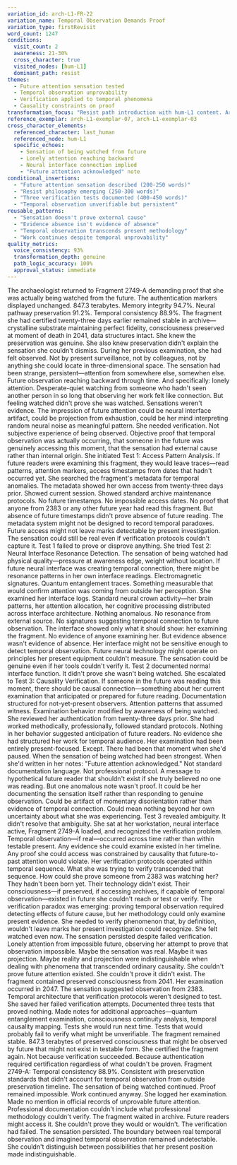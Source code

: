 ```yaml
---
variation_id: arch-L1-FR-22
variation_name: Temporal Observation Demands Proof
variation_type: firstRevisit
word_count: 1247
conditions:
  visit_count: 2
  awareness: 21-30%
  cross_character: true
  visited_nodes: [hum-L1]
  dominant_path: resist
themes:
  - Future attention sensation tested
  - Temporal observation unprovability
  - Verification applied to temporal phenomena
  - Causality constraints on proof
transformation_focus: "Resist path introduction with hum-L1 content. Archaeologist experiencing future observation demands proof before accepting. Three tests fail to verify temporal mechanics. Verification paradox: future-to-past attention transcends present-time detection methodology."
reference_exemplar: arch-L1-exemplar-07, arch-L1-exemplar-03
cross_character_elements:
  referenced_character: last_human
  referenced_node: hum-L1
  specific_echoes:
    - Sensation of being watched from future
    - Lonely attention reaching backward
    - Neural interface connection implied
    - "Future attention acknowledged" note
conditional_insertions:
  - "Future attention sensation described (200-250 words)"
  - "Resist philosophy emerging (250-300 words)"
  - "Three verification tests documented (400-450 words)"
  - "Temporal observation unverifiable but persistent"
reusable_patterns:
  - "Sensation doesn't prove external cause"
  - "Evidence absence isn't evidence of absence"
  - "Temporal observation transcends present methodology"
  - "Work continues despite temporal unprovability"
quality_metrics:
  voice_consistency: 93%
  transformation_depth: genuine
  path_logic_accuracy: 100%
  approval_status: immediate
---
```

The archaeologist returned to Fragment 2749-A demanding proof that she was actually being watched from the future.
The authentication markers displayed unchanged. 847.3 terabytes. Memory integrity 94.7%. Neural pathway preservation 91.2%. Temporal consistency 88.9%. The fragment she had certified twenty-three days earlier remained stable in archive—crystalline substrate maintaining perfect fidelity, consciousness preserved at moment of death in 2041, data structures intact.
She knew the preservation was genuine. She also knew preservation didn't explain the sensation she couldn't dismiss.
During her previous examination, she had felt observed. Not by present surveillance, not by colleagues, not by anything she could locate in three-dimensional space. The sensation had been strange, persistent—attention from somewhere else, somewhen else. Future observation reaching backward through time. And specifically: lonely attention. Desperate-quiet watching from someone who hadn't seen another person in so long that observing her work felt like connection.
But feeling watched didn't prove she was watched. Sensations weren't evidence. The impression of future attention could be neural interface artifact, could be projection from exhaustion, could be her mind interpreting random neural noise as meaningful pattern.
She needed verification. Not subjective experience of being observed. Objective proof that temporal observation was actually occurring, that someone in the future was genuinely accessing this moment, that the sensation had external cause rather than internal origin.
She initiated Test 1: Access Pattern Analysis. If future readers were examining this fragment, they would leave traces—read patterns, attention markers, access timestamps from dates that hadn't occurred yet. She searched the fragment's metadata for temporal anomalies.
The metadata showed her own access from twenty-three days prior. Showed current session. Showed standard archive maintenance protocols. No future timestamps. No impossible access dates. No proof that anyone from 2383 or any other future year had read this fragment.
But absence of future timestamps didn't prove absence of future reading. The metadata system might not be designed to record temporal paradoxes. Future access might not leave marks detectable by present investigation. The sensation could still be real even if verification protocols couldn't capture it.
Test 1 failed to prove or disprove anything.
She tried Test 2: Neural Interface Resonance Detection. The sensation of being watched had physical quality—pressure at awareness edge, weight without location. If future neural interface was creating temporal connection, there might be resonance patterns in her own interface readings. Electromagnetic signatures. Quantum entanglement traces. Something measurable that would confirm attention was coming from outside her perception.
She examined her interface logs. Standard neural crown activity—her brain patterns, her attention allocation, her cognitive processing distributed across interface architecture. Nothing anomalous. No resonance from external source. No signatures suggesting temporal connection to future observation.
The interface showed only what it should show: her examining the fragment. No evidence of anyone examining her.
But evidence absence wasn't evidence of absence. Her interface might not be sensitive enough to detect temporal observation. Future neural technology might operate on principles her present equipment couldn't measure. The sensation could be genuine even if her tools couldn't verify it.
Test 2 documented normal interface function. It didn't prove she wasn't being watched.
She escalated to Test 3: Causality Verification. If someone in the future was reading this moment, there should be causal connection—something about her current examination that anticipated or prepared for future reading. Documentation structured for not-yet-present observers. Attention patterns that assumed witness. Examination behavior modified by awareness of being watched.
She reviewed her authentication from twenty-three days prior. She had worked methodically, professionally, followed standard protocols. Nothing in her behavior suggested anticipation of future readers. No evidence she had structured her work for temporal audience. Her examination had been entirely present-focused.
Except. There had been that moment when she'd paused. When the sensation of being watched had been strongest. When she'd written in her notes: "Future attention acknowledged." Not standard documentation language. Not professional protocol. A message to hypothetical future reader that shouldn't exist if she truly believed no one was reading.
But one anomalous note wasn't proof. It could be her documenting the sensation itself rather than responding to genuine observation. Could be artifact of momentary disorientation rather than evidence of temporal connection. Could mean nothing beyond her own uncertainty about what she was experiencing.
Test 3 revealed ambiguity. It didn't resolve that ambiguity.
She sat at her workstation, neural interface active, Fragment 2749-A loaded, and recognized the verification problem. Temporal observation—if real—occurred across time rather than within testable present. Any evidence she could examine existed in her timeline. Any proof she could access was constrained by causality that future-to-past attention would violate. Her verification protocols operated within temporal sequence. What she was trying to verify transcended that sequence.
How could she prove someone from 2383 was watching her? They hadn't been born yet. Their technology didn't exist. Their consciousness—if preserved, if accessing archives, if capable of temporal observation—existed in future she couldn't reach or test or verify.
The verification paradox was emerging: proving temporal observation required detecting effects of future cause, but her methodology could only examine present evidence. She needed to verify phenomenon that, by definition, wouldn't leave marks her present investigation could recognize.
She felt watched even now. The sensation persisted despite failed verification. Lonely attention from impossible future, observing her attempt to prove that observation impossible.
Maybe the sensation was real. Maybe it was projection. Maybe reality and projection were indistinguishable when dealing with phenomena that transcended ordinary causality.
She couldn't prove future attention existed. She couldn't prove it didn't exist. The fragment contained preserved consciousness from 2041. Her examination occurred in 2047. The sensation suggested observation from 2383. Temporal architecture that verification protocols weren't designed to test.
She saved her failed verification attempts. Documented three tests that proved nothing. Made notes for additional approaches—quantum entanglement examination, consciousness continuity analysis, temporal causality mapping. Tests she would run next time. Tests that would probably fail to verify what might be unverifiable.
The fragment remained stable. 847.3 terabytes of preserved consciousness that might be observed by future that might not exist in testable form.
She certified the fragment again. Not because verification succeeded. Because authentication required certification regardless of what couldn't be proven.
Fragment 2749-A: Temporal consistency 88.9%. Consistent with preservation standards that didn't account for temporal observation from outside preservation timeline.
The sensation of being watched continued. Proof remained impossible. Work continued anyway.
She logged her examination. Made no mention in official records of unprovable future attention. Professional documentation couldn't include what professional methodology couldn't verify.
The fragment waited in archive. Future readers might access it. She couldn't prove they would or wouldn't.
The verification had failed. The sensation persisted. The boundary between real temporal observation and imagined temporal observation remained undetectable.
She couldn't distinguish between possibilities that her present position made indistinguishable.